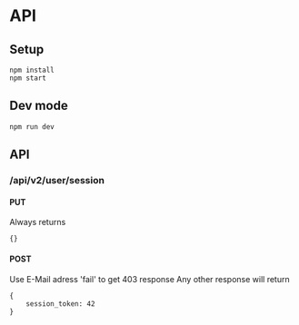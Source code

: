 # API

## Setup
```
npm install
npm start
```

## Dev mode
```
npm run dev
```

## API

### /api/v2/user/session

#### PUT
Always returns
```
{}
```

#### POST
Use E-Mail adress 'fail' to get 403 response
Any other response will return
```
{
    session_token: 42
}
```